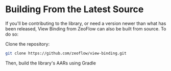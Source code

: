 <!--docs:
title: "Building From Source"
layout: landing
section: docs
path: /docs/building-from-source/
-->

# Building From the Latest Source

If you'll be contributing to the library, or need a version newer than what has
been released, View Binding from ZeoFlow can also be built from source.
To do so:

Clone the repository:

```sh
git clone https://github.com/zeoflow/view-binding.git
```

Then, build the library's AARs using Gradle